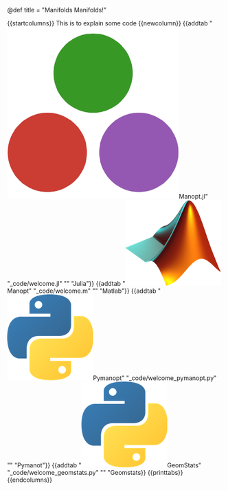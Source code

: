 @def title = "Manifolds Manifolds!"

{{startcolumns}}
This is to explain some code
{{newcolumn}}
  {{addtab "<img class='icon' src='assets/icons/julia_src.png'/>Manopt.jl" "_code/welcome.jl" "" "Julia"}}
  {{addtab "<img class='icon' src='assets/icons/matlab_src.png'/>Manopt" "_code/welcome.m" "" "Matlab"}}
  {{addtab "<img class='icon' src='assets/icons/python_src.png'/>Pymanopt" "_code/welcome_pymanopt.py" "" "Pymanot"}}
  {{addtab "<img class='icon' src='assets/icons/python_src.png'/>GeomStats" "_code/welcome_geomstats.py" "" "Geomstats}}
  {{printtabs}}
{{endcolumns}}